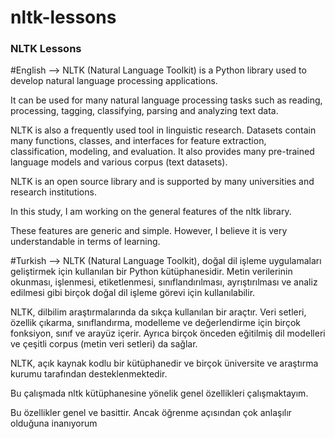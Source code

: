 # nltk-lessons
### NLTK Lessons

#English -->
NLTK (Natural Language Toolkit) is a Python library used to develop natural language processing applications. 

It can be used for many natural language processing tasks such as reading, processing, tagging, classifying, parsing and analyzing text data.

NLTK is also a frequently used tool in linguistic research. Datasets contain many functions, classes, and interfaces for feature extraction, classification, modeling, and evaluation. It also provides many pre-trained language models and various corpus (text datasets).

NLTK is an open source library and is supported by many universities and research institutions.

In this study, I am working on the general features of the nltk library.

These features are generic and simple. However, I believe it is very understandable in terms of learning.




#Turkish -->
NLTK (Natural Language Toolkit), doğal dil işleme uygulamaları geliştirmek için kullanılan bir Python kütüphanesidir. Metin verilerinin okunması, işlenmesi, etiketlenmesi, sınıflandırılması, ayrıştırılması ve analiz edilmesi gibi birçok doğal dil işleme görevi için kullanılabilir.

NLTK, dilbilim araştırmalarında da sıkça kullanılan bir araçtır. Veri setleri, özellik çıkarma, sınıflandırma, modelleme ve değerlendirme için birçok fonksiyon, sınıf ve arayüz içerir. Ayrıca birçok önceden eğitilmiş dil modelleri ve çeşitli corpus (metin veri setleri) da sağlar.

NLTK, açık kaynak kodlu bir kütüphanedir ve birçok üniversite ve araştırma kurumu tarafından desteklenmektedir.


Bu çalışmada nltk kütüphanesine yönelik genel özellikleri çalışmaktayım. 

Bu özellikler genel ve basittir. Ancak öğrenme açısından çok anlaşılır olduğuna inanıyorum
















